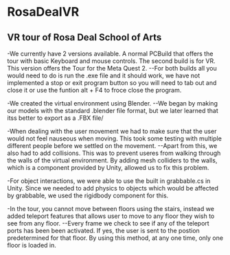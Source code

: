# RosaDealVR
##                                        VR tour of Rosa Deal School of Arts
-We currently have 2 versions available. A normal PCBuild  that offers the tour with basic Keyboard and mouse controls.
The second build is for VR. This version offers the Tour for the Meta Quest 2. 
--For both builds all you would need to do is run the .exe file and it should work, we have not implemented a stop or exit program button so you will need to tab out 
and close it or use the funtion alt + F4 to froce close the program.

-We created the virtual environment using Blender. 
--We began by making our models with the standard .blender file format, but we later learned that itss better to export as a .FBX file/

-When dealing with the user movement we had to make sure that the user would not feel nauseous when moving. This took some testing with multiple different people before we settled on the movement. 
--Apart from this, we also had to add collisions. This was to prevent useres from walking through the walls of the virtual environment. By adding mesh colliders to the walls, which is a component provided by Unity, allowed us to fix this problem.

-For object interactions, we were able to use the built in grabbable.cs in Unity. Since we needed to add physics to objects which would be affected by grabbable, we used the rigidbody component for this.

-In the tour, you cannot move between floors using the stairs, instead we added teleport features that allows user to move to any floor they wish to see from any floor. 
--Every frame we check to see if any of the teleport ports has been been activated. If yes, the user is sent to the postion predetermined for that floor. By using this method, at any one time, only one floor is loaded in.
